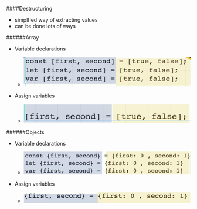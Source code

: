 ####Destructuring
* simplfied way of extracting values
* can be done lots of ways

######Array
* Variable declarations
    * ![Computer Architecture](../img/destrucvardec.png)

* Assign variables
    * ![Computer Architecture](../img/destrucvarassign.png)


######Objects
* Variable declarations
    * ![Computer Architecture](../img/destrucvardec2.png)

* Assign variables
    * ![Computer Architecture](../img/destrucvarassign2.png)
